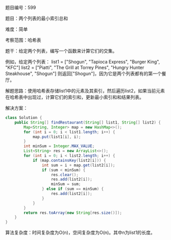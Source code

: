 题目编号：599

题目：两个列表的最小索引总和

难度：简单

考察范围：哈希表

题干：给定两个列表，编写一个函数来计算它们的交集。

例如，给定两个列表：
list1 = ["Shogun", "Tapioca Express", "Burger King", "KFC"]
list2 = ["Piatti", "The Grill at Torrey Pines", "Hungry Hunter Steakhouse", "Shogun"]
则返回["Shogun"]，因为它是两个列表都有的第一个餐厅。

解题思路：使用哈希表存储list1中的元素及其索引，然后遍历list2，如果当前元素在哈希表中出现过，计算它们的索引和，更新最小索引和和结果列表。

解决方案：

```java
class Solution {
    public String[] findRestaurant(String[] list1, String[] list2) {
        Map<String, Integer> map = new HashMap<>();
        for (int i = 0; i < list1.length; i++) {
            map.put(list1[i], i);
        }
        int minSum = Integer.MAX_VALUE;
        List<String> res = new ArrayList<>();
        for (int i = 0; i < list2.length; i++) {
            if (map.containsKey(list2[i])) {
                int sum = i + map.get(list2[i]);
                if (sum < minSum) {
                    res.clear();
                    res.add(list2[i]);
                    minSum = sum;
                } else if (sum == minSum) {
                    res.add(list2[i]);
                }
            }
        }
        return res.toArray(new String[res.size()]);
    }
}
```

算法复杂度：时间复杂度为O(n)，空间复杂度为O(n)。其中n为list1的长度。
